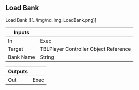 ## Load Bank
Load Bank
![[../img/nd_img_LoadBank.png]]

|Inputs||
|--|--|
| In | Exec |
| Target | TBLPlayer Controller Object Reference |
| Bank Name | String |

|Outputs||
|--|--|
| Out | Exec |
